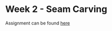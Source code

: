 # Week 2 - Seam Carving

Assignment can be found [here](https://coursera.cs.princeton.edu/algs4/assignments/seam/specification.php)
